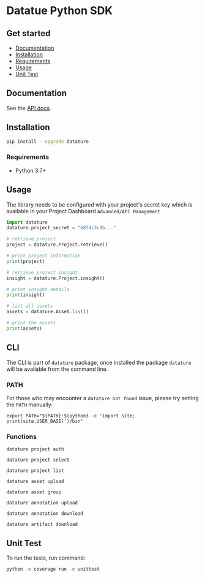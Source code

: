 # Datatue Python SDK

## Get started

- [Documentation](#documentation)
- [Installation](#installation)
- [Requirements](#requirements)
- [Usage](#usage)
- [Unit Test](#unit-test)

## Documentation

See the [API docs](https://developers.datature.io/).

## Installation

```sh
pip install --upgrade datature
```

### Requirements

- Python 3.7+

## Usage

The library needs to be configured with your project's secret key which is available in your Project Dashboard `Advanced/API Management`

```python
import datature
datature.project_secret = "6874c3c9b..."

# retrieve project
project = datature.Project.retrieve()

# print project information
print(project)

# retrieve project insight
insight = datature.Project.insight()

# print insight details
print(insight)

# list all assets
assets = datature.Asset.list()

# print the assets
print(assets)
```

## CLI

The CLI is part of `datature` package, once installed the package `datature` will be available from the command line.

### PATH

For those who may encounter a `datature not found` issue, please try setting the `PATH` manually:

```shell
export PATH="${PATH}:$(python3 -c 'import site; print(site.USER_BASE)')/bin"
```

### Functions

```shell
datature project auth

datature project select

datature project list

datature asset upload

datature asset group

datature annotation upload

datature annotation download

datature artifact download
```

## Unit Test

To run the tests, run command:

```sh
python -m coverage run -m unittest
```
